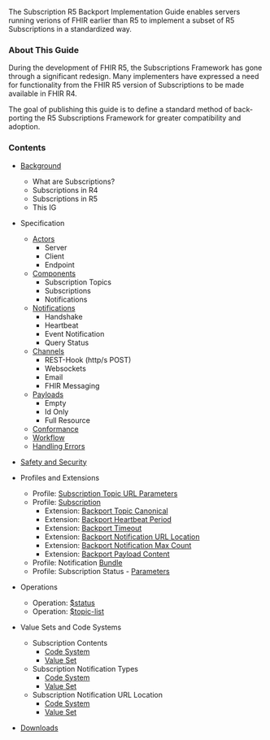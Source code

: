 The Subscription R5 Backport Implementation Guide enables servers running verions of FHIR earlier than R5 to implement a subset of R5 Subscriptions in a standardized way.

### About This Guide

During the development of FHIR R5, the Subscriptions Framework has gone through a significant redesign.  Many implementers have expressed a need for functionality from the FHIR R5 version of Subscriptions to be made available in FHIR R4.

The goal of publishing this guide is to define a standard method of back-porting the R5 Subscriptions Framework for greater compatibility and adoption.

### Contents

* [Background](background.html)
  * What are Subscriptions?
  * Subscriptions in R4
  * Subscriptions in R5
  * This IG

* Specification
  * [Actors](actors.html)
    * Server
    * Client
    * Endpoint
  * [Components](components.html)
    * Subscription Topics
    * Subscriptions
    * Notifications
  * [Notifications](notifications.html)
    * Handshake
    * Heartbeat
    * Event Notification
    * Query Status
  * [Channels](channels.html)
    * REST-Hook (http/s POST)
    * Websockets
    * Email
    * FHIR Messaging
  * [Payloads](payloads.html)
    * Empty
    * Id Only
    * Full Resource
  * [Conformance](conformance.html)
  * [Workflow](workflow.html)
  * [Handling Errors](errors.html)
 
* [Safety and Security](safety_security.html)

* Profiles and Extensions
  * Profile: [Subscription Topic URL Parameters](StructureDefinition-backport-subscription-topic-canonical-urls.html)
  * Profile: [Subscription](StructureDefinition-backport-subscription.html)
    * Extension: [Backport Topic Canonical](StructureDefinition-backport-topic-canonical.html)
    * Extension: [Backport Heartbeat Period](StructureDefinition-backport-heartbeat-period.html)
    * Extension: [Backport Timeout](StructureDefinition-backport-timeout.html)
    * Extension: [Backport Notification URL Location](StructureDefinition-backport-notification-url-location.html)
    * Extension: [Backport Notification Max Count](StructureDefinition-backport-max-count.html)
    * Extension: [Backport Payload Content](StructureDefinition-backport-payload-content.html)
  * Profile: Notification [Bundle](StructureDefinition-backport-subscription-notification.html)
  * Profile: Subscription Status - [Parameters](StructureDefinition-backport-subscriptionstatus.html)

* Operations
  * Operation: [$status](OperationDefinition-Backport-subscription-status.html)
  * Operation: [$topic-list](OperationDefinition-Backport-subscriptiontopic-list.html)

* Value Sets and Code Systems
  * Subscription Contents
    * [Code System](CodeSystem-backport-content-code-system.html)
    * [Value Set](ValueSet-backport-content-value-set.html)
  * Subscription Notification Types
    * [Code System](CodeSystem-backport-notification-type-code-system.html)
    * [Value Set](ValueSet-backport-notification-type-value-set.html)
  * Subscription Notification URL Location
    * [Code System](CodeSystem-backport-notification-url-location-code-system.html)
    * [Value Set](ValueSet-backport-notification-url-location-value-set.html)

* [Downloads](downloads.html)
